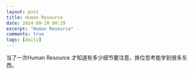 ```yaml
---
layout: post
title: Human Resource
date: 2014-09-20 00:29
excerpt: "Human Resource"
comments: true
tags: [daily]
---
```

当了一次Human Resource 才知道有多少细节要注意，换位思考能学到很多东西。
